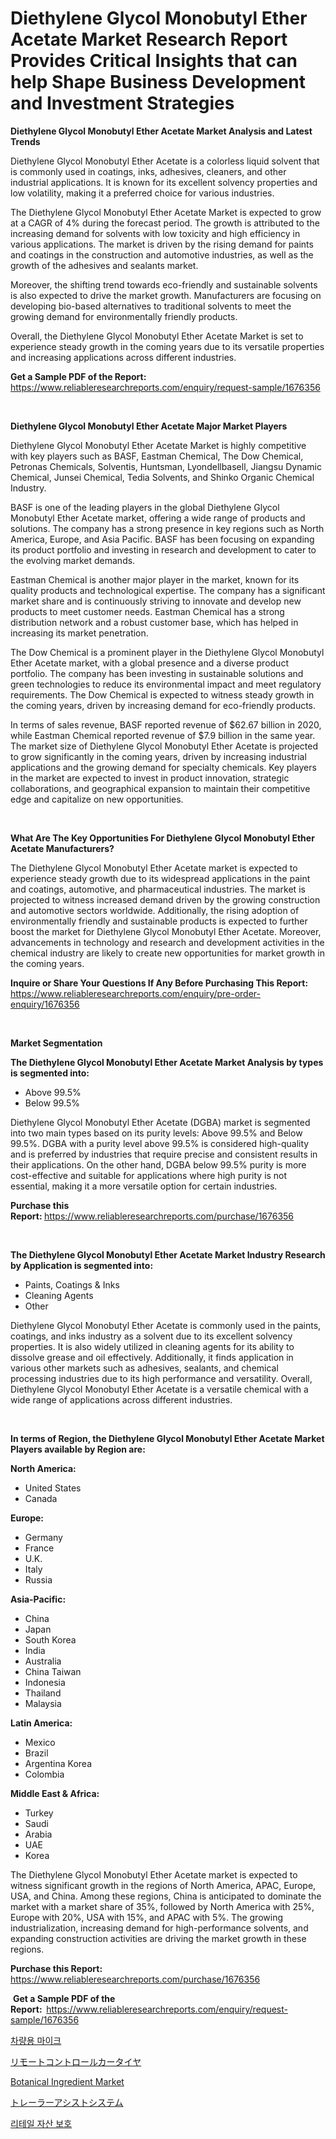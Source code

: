 <p><h1>Diethylene Glycol Monobutyl Ether Acetate Market Research Report Provides Critical Insights that can help Shape Business Development and Investment Strategies</h1></p><p><strong>Diethylene Glycol Monobutyl Ether Acetate Market Analysis and Latest Trends</strong></p>
<p><p>Diethylene Glycol Monobutyl Ether Acetate is a colorless liquid solvent that is commonly used in coatings, inks, adhesives, cleaners, and other industrial applications. It is known for its excellent solvency properties and low volatility, making it a preferred choice for various industries.</p><p>The Diethylene Glycol Monobutyl Ether Acetate Market is expected to grow at a CAGR of 4% during the forecast period. The growth is attributed to the increasing demand for solvents with low toxicity and high efficiency in various applications. The market is driven by the rising demand for paints and coatings in the construction and automotive industries, as well as the growth of the adhesives and sealants market.</p><p>Moreover, the shifting trend towards eco-friendly and sustainable solvents is also expected to drive the market growth. Manufacturers are focusing on developing bio-based alternatives to traditional solvents to meet the growing demand for environmentally friendly products.</p><p>Overall, the Diethylene Glycol Monobutyl Ether Acetate Market is set to experience steady growth in the coming years due to its versatile properties and increasing applications across different industries.</p></p>
<p><strong>Get a Sample PDF of the Report:&nbsp;</strong> <a href="https://www.reliableresearchreports.com/enquiry/request-sample/1676356">https://www.reliableresearchreports.com/enquiry/request-sample/1676356</a></p>
<p>&nbsp;</p>
<p><strong>Diethylene Glycol Monobutyl Ether Acetate Major Market Players</strong></p>
<p><p>Diethylene Glycol Monobutyl Ether Acetate Market is highly competitive with key players such as BASF, Eastman Chemical, The Dow Chemical, Petronas Chemicals, Solventis, Huntsman, Lyondellbasell, Jiangsu Dynamic Chemical, Junsei Chemical, Tedia Solvents, and Shinko Organic Chemical Industry. </p><p>BASF is one of the leading players in the global Diethylene Glycol Monobutyl Ether Acetate market, offering a wide range of products and solutions. The company has a strong presence in key regions such as North America, Europe, and Asia Pacific. BASF has been focusing on expanding its product portfolio and investing in research and development to cater to the evolving market demands.</p><p>Eastman Chemical is another major player in the market, known for its quality products and technological expertise. The company has a significant market share and is continuously striving to innovate and develop new products to meet customer needs. Eastman Chemical has a strong distribution network and a robust customer base, which has helped in increasing its market penetration.</p><p>The Dow Chemical is a prominent player in the Diethylene Glycol Monobutyl Ether Acetate market, with a global presence and a diverse product portfolio. The company has been investing in sustainable solutions and green technologies to reduce its environmental impact and meet regulatory requirements. The Dow Chemical is expected to witness steady growth in the coming years, driven by increasing demand for eco-friendly products.</p><p>In terms of sales revenue, BASF reported revenue of $62.67 billion in 2020, while Eastman Chemical reported revenue of $7.9 billion in the same year. The market size of Diethylene Glycol Monobutyl Ether Acetate is projected to grow significantly in the coming years, driven by increasing industrial applications and the growing demand for specialty chemicals. Key players in the market are expected to invest in product innovation, strategic collaborations, and geographical expansion to maintain their competitive edge and capitalize on new opportunities.</p></p>
<p>&nbsp;</p>
<p><strong>What Are The Key Opportunities For Diethylene Glycol Monobutyl Ether Acetate Manufacturers?</strong></p>
<p><p>The Diethylene Glycol Monobutyl Ether Acetate market is expected to experience steady growth due to its widespread applications in the paint and coatings, automotive, and pharmaceutical industries. The market is projected to witness increased demand driven by the growing construction and automotive sectors worldwide. Additionally, the rising adoption of environmentally friendly and sustainable products is expected to further boost the market for Diethylene Glycol Monobutyl Ether Acetate. Moreover, advancements in technology and research and development activities in the chemical industry are likely to create new opportunities for market growth in the coming years.</p></p>
<p><strong>Inquire or Share Your Questions If Any Before Purchasing This Report:</strong> <a href="https://www.reliableresearchreports.com/enquiry/pre-order-enquiry/1676356">https://www.reliableresearchreports.com/enquiry/pre-order-enquiry/1676356</a></p>
<p>&nbsp;</p>
<p><strong>Market Segmentation</strong></p>
<p><strong>The Diethylene Glycol Monobutyl Ether Acetate Market Analysis by types is segmented into:</strong></p>
<p><ul><li>Above 99.5%</li><li>Below 99.5%</li></ul></p>
<p><p>Diethylene Glycol Monobutyl Ether Acetate (DGBA) market is segmented into two main types based on its purity levels: Above 99.5% and Below 99.5%. DGBA with a purity level above 99.5% is considered high-quality and is preferred by industries that require precise and consistent results in their applications. On the other hand, DGBA below 99.5% purity is more cost-effective and suitable for applications where high purity is not essential, making it a more versatile option for certain industries.</p></p>
<p><strong>Purchase this Report:&nbsp;</strong><a href="https://www.reliableresearchreports.com/purchase/1676356">https://www.reliableresearchreports.com/purchase/1676356</a></p>
<p>&nbsp;</p>
<p><strong>The Diethylene Glycol Monobutyl Ether Acetate Market Industry Research by Application is segmented into:</strong></p>
<p><ul><li>Paints, Coatings & Inks</li><li>Cleaning Agents</li><li>Other</li></ul></p>
<p><p>Diethylene Glycol Monobutyl Ether Acetate is commonly used in the paints, coatings, and inks industry as a solvent due to its excellent solvency properties. It is also widely utilized in cleaning agents for its ability to dissolve grease and oil effectively. Additionally, it finds application in various other markets such as adhesives, sealants, and chemical processing industries due to its high performance and versatility. Overall, Diethylene Glycol Monobutyl Ether Acetate is a versatile chemical with a wide range of applications across different industries.</p></p>
<p>&nbsp;</p>
<p><strong>In terms of Region, the Diethylene Glycol Monobutyl Ether Acetate Market Players available by Region are:</strong></p>
<p>
    <p> <strong> North America: </strong>
        <ul>
            <li>United States</li>
            <li>Canada</li>
        </ul>
        </p> 
    <p> <strong> Europe: </strong>
        <ul>
            <li>Germany</li>
            <li>France</li>
            <li>U.K.</li>
            <li>Italy</li>
            <li>Russia</li>
        </ul>
        </p> 
    <p> <strong> Asia-Pacific: </strong>
        <ul>
            <li>China</li>
            <li>Japan</li>
            <li>South Korea</li>
            <li>India</li>
            <li>Australia</li>
            <li>China Taiwan</li>
            <li>Indonesia</li>
            <li>Thailand</li>
            <li>Malaysia</li>
        </ul>
        </p> 
    <p> <strong> Latin America: </strong>
        <ul>
            <li>Mexico</li>
            <li>Brazil</li>
            <li>Argentina Korea</li>
            <li>Colombia</li>
        </ul>
        </p> 
    <p> <strong> Middle East & Africa: </strong>
        <ul>
            <li>Turkey</li>
            <li>Saudi</li>
            <li>Arabia</li>
            <li>UAE</li>
            <li>Korea</li>
        </ul>
    </p>
    </p>
<p><p>The Diethylene Glycol Monobutyl Ether Acetate market is expected to witness significant growth in the regions of North America, APAC, Europe, USA, and China. Among these regions, China is anticipated to dominate the market with a market share of 35%, followed by North America with 25%, Europe with 20%, USA with 15%, and APAC with 5%. The growing industrialization, increasing demand for high-performance solvents, and expanding construction activities are driving the market growth in these regions.</p></p>
<p><strong>Purchase this Report: </strong><a href="https://www.reliableresearchreports.com/purchase/1676356">https://www.reliableresearchreports.com/purchase/1676356</a></p>
<p>&nbsp;<strong>Get a Sample PDF of the Report:&nbsp;&nbsp;</strong><a href="https://www.reliableresearchreports.com/enquiry/request-sample/1676356">https://www.reliableresearchreports.com/enquiry/request-sample/1676356</a></p>
<p><strong></strong></p>
<p><p><a href="https://medium.com/@midge5687567/%EC%B0%A8%EB%9F%89-%EB%A7%88%EC%9D%B4%ED%81%AC%EB%A1%9C%ED%8F%B0-%EC%8B%9C%EC%9E%A5-%EC%A7%80%ED%91%9C-%ED%95%B4%EC%84%9D-%EC%8B%9C%EC%9E%A5-%EC%A0%90%EC%9C%A0%EC%9C%A8-%ED%8A%B8%EB%A0%8C%EB%93%9C-%EB%B0%8F-%EC%84%B1%EC%9E%A5-%ED%8C%A8%ED%84%B4-e3011fc1c361">차량용 마이크</a></p><p><a href="https://medium.com/@davidowell8/%E3%83%AA%E3%83%A2%E3%83%BC%E3%83%88%E3%82%B3%E3%83%B3%E3%83%88%E3%83%AD%E3%83%BC%E3%83%AB%E3%82%AB%E3%83%BC%E3%81%AE%E3%82%BF%E3%82%A4%E3%83%A4%E5%B8%82%E5%A0%B4%E6%8C%87%E6%A8%99%E3%81%AE%E3%83%87%E3%82%B3%E3%83%BC%E3%83%89-%E5%B8%82%E5%A0%B4%E3%82%B7%E3%82%A7%E3%82%A2-%E3%83%88%E3%83%AC%E3%83%B3%E3%83%89-%E6%88%90%E9%95%B7%E3%83%91%E3%82%BF%E3%83%BC%E3%83%B3-98412c7c19aa">リモートコントロールカータイヤ</a></p><p><a href="https://github.com/Alonsoolds3wq1d81czn8rbol/Market-Research-Report-List-1/blob/main/botanical-ingredient-market.md">Botanical Ingredient Market</a></p><p><a href="https://medium.com/@susanjprice2023/%E3%83%88%E3%83%AC%E3%83%BC%E3%83%A9%E3%83%BC%E3%82%A2%E3%82%B7%E3%82%B9%E3%83%88%E3%82%B7%E3%82%B9%E3%83%86%E3%83%A0%E5%B8%82%E5%A0%B4-%E3%82%BF%E3%82%A4%E3%83%97-%E3%82%A2%E3%83%97%E3%83%AA%E3%82%B1%E3%83%BC%E3%82%B7%E3%83%A7%E3%83%B3-%E5%9C%B0%E7%90%86%E3%81%AB%E3%82%88%E3%82%8B%E5%8C%85%E6%8B%AC%E7%9A%84%E3%81%AA%E8%A9%95%E4%BE%A1-86556e2f5ddc">トレーラーアシストシステム</a></p><p><a href="https://medium.com/@percyhagernes9778/%EC%86%8C%EB%A7%A4-%EC%9E%90%EC%82%B0-%EB%B3%B4%ED%98%B8-%EC%8B%9C%EC%9E%A5-%EC%8B%9C%EC%9E%A5-%EC%A0%90%EC%9C%A0%EC%9C%A8-%EC%8B%9C%EC%9E%A5-%EB%8F%99%ED%96%A5-%EB%B0%8F-%EB%AF%B8%EB%9E%98-%EC%84%B1%EC%9E%A5-%ED%83%90%EC%83%89-124d020376c9">리테일 자산 보호</a></p></p>